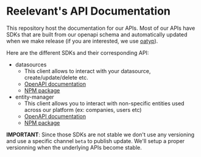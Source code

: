 # Reelevant's API Documentation

This repository host the documentation for our APIs. Most of our APIs have SDKs that are built from our openapi schema and automatically updated when we make release (if you are interested, we use [oatyp](https://github.com/Eywek/oatyp)).

Here are the different SDKs and their corresponding API:
- datasources
  - This client allows to interact with your datasource, create/update/delete etc.
  - [OpenAPI documentation](https://datasource.docs.production.reelevant.dev/)
  - [NPM package](https://www.npmjs.com/package/@rlvt/datasources-openapi-client)
- entity-manager
  - This client allows you to interact with non-specific entities used across our platform (ex: companies, users etc)
  - [OpenAPI documentation](https://entity-manager.docs.production.reelevant.dev/)
  - [NPM package](https://www.npmjs.com/package/@rlvt/entity-manager-openapi-client)

**IMPORTANT**: Since those SDKs are not stable we don't use any versioning and use a specific channel `beta` to publish update. We'll setup a proper versionning when the underlying APIs become stable.
